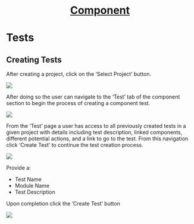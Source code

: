 <h1 style="text-align: center; text-decoration:underline; font-weight: bold;">Component</h1>

# Tests

## Creating Tests <!-- {docsify-ignore} --> 
After creating a project, click on the ‘Select Project’ button.

![](../../../_media/_componentImgs/Aspose.Words.2f572e7c-e1bc-424a-bb14-b916aa36d020.009.png)

After doing so the user can navigate to the ‘Test’ tab of the component section to begin the process of creating a component test.

![](../../../_media/_componentImgs/Aspose.Words.2f572e7c-e1bc-424a-bb14-b916aa36d020.029.png)

From the ‘Test’ page a user has access to all previously created tests in a given project with details including test description, linked components, different potential actions, and a link to go to the test. From this navigation click ‘Create Test’ to continue the test creation process. 

![](../../../_media/_componentImgs/Aspose.Words.2f572e7c-e1bc-424a-bb14-b916aa36d020.030.png)

Provide a:

- Test Name
- Module Name
- Test Description

Upon completion click the ‘Create Test’ button

![](../../../_media/_componentImgs/Aspose.Words.2f572e7c-e1bc-424a-bb14-b916aa36d020.031.png)